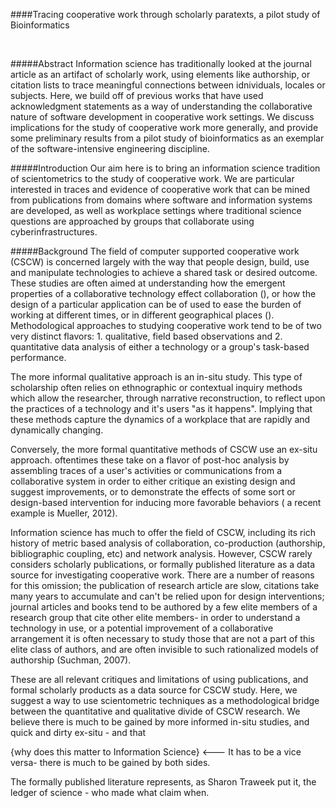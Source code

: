 ####Tracing cooperative work through scholarly paratexts, a pilot study of Bioinformatics        

<br>
        
#####Abstract
Information science has traditionally looked at the journal article as an artifact of scholarly work, using elements like authorship, or citation lists to trace meaningful connections between idnividuals, locales or subjects. Here, we build off of previous works that have used acknowledgment statements as a way of understanding the collaborative nature of software development in cooperative work settings. We discuss implications for the study of cooperative work more generally, and provide some preliminary results from a pilot study of bioinformatics as an exemplar of the software-intensive engineering discipline. 

#####Introduction
Our aim here is to bring an information science tradition of scientometrics to the study of 
cooperative work. We are particular interested in traces and evidence of cooperative work that can be mined from publications from domains where software and information systems are developed, as well as workplace settings where traditional science questions are approached by groups that collaborate using cyberinfrastructures. 

#####Background
The field of computer supported cooperative work (CSCW) is concerned largely with the way that people design, build, use and manipulate technologies to achieve a shared task or desired outcome. These studies are often aimed at understanding how the emergent properties of a collaborative technology effect collaboration (), or how the design of a particular application can be of used to ease the burden of working at different times, or in different geographical places  (). Methodological approaches to studying cooperative work tend to be of two very distinct flavors: 1. qualitative, field based observations and 2. quantitative data analysis of either a technology or a group's task-based performance. 

The more informal qualitative approach is an in-situ study. This type of scholarship often relies on ethnographic or contextual inquiry methods which allow the researcher, through narrative reconstruction, to reflect upon the practices of a technology and it's users "as it happens". Implying that these methods capture the dynamics of a workplace that are rapidly and dynamically changing.

Conversely, the more formal quantitative methods of CSCW use an ex-situ approach. oftentimes these take on a flavor of post-hoc analysis by assembling traces of a user's activities or communications from a collaborative system in order to either critique an existing design and suggest improvements, or to demonstrate the effects of some sort or design-based intervention for inducing more favorable behaviors ( a recent example is Mueller, 2012). 

Information science has much to offer the field of CSCW, including its rich history of metric based analysis of collaboration, co-production (authorship, bibliographic coupling, etc) and network analysis. However, CSCW rarely considers scholarly publications, or formally published literature as a data source for investigating cooperative work. There are a number of reasons for this omission; the publication of research article are slow, citations take many years to accumulate and can't be relied upon for design interventions; journal articles and books tend to be authored by a few elite members of a research group that cite other elite members- in order to understand a technology in use, or a potential improvement of a collaborative arrangement it is often necessary to study those that are not a part of this elite class of authors, and are often invisible to such rationalized models of authorship (Suchman, 2007).

These are all relevant critiques and limitations of using publications, and formal scholarly products as a data source for CSCW study. Here, we suggest a way to use scientometric techniques as a methodological bridge between the quantitative and qualitative divide of CSCW research. We believe there is much to be gained by more informed in-situ studies, and quick and dirty ex-situ - and that 
 
{why does this matter to Information Science}  <--- It has to be a vice versa- there is much to be gained by both sides.  
 
The formally published literature represents, as Sharon Traweek put it, the ledger of science - who made what claim when. 
